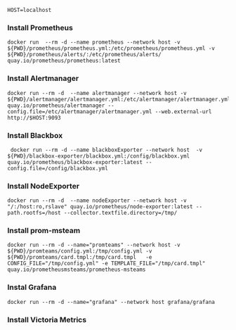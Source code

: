```
HOST=localhost
```
### Install Prometheus 
```
docker run  --rm -d --name prometheus --network host -v ${PWD}/prometheus/prometheus.yml:/etc/prometheus/prometheus.yml -v ${PWD}/prometheus/alerts/:/etc/prometheus/alerts/ quay.io/prometheus/prometheus:latest
```
### Install Alertmanager
```
docker run --rm -d  --name alertmanager --network host -v ${PWD}/alertmanager/alertmanager.yml:/etc/alertmanager/alertmanager.yml quay.io/prometheus/alertmanager --config.file=/etc/alertmanager/alertmanager.yml --web.external-url http://$HOST:9093
```
### Install Blackbox
```
 docker run --rm -d --name blackboxExporter --network host  -v ${PWD}/blackbox-exporter/blackbox.yml:/config/blackbox.yml  quay.io/prometheus/blackbox-exporter:latest --config.file=/config/blackbox.yml

```

### Install NodeExporter
```
docker run --rm -d  --name nodeExporter --network host -v "/:/host:ro,rslave" quay.io/prometheus/node-exporter:latest --path.rootfs=/host --collector.textfile.directory=/tmp/

```
### Install prom-msteam
```
docker run --rm -d --name="promteams" --network host -v ${PWD}/promteams/config.yml:/tmp/config.yml -v ${PWD}/promteams/card.tmpl:/tmp/card.tmpl   -e CONFIG_FILE="/tmp/config.yml" -e TEMPLATE_FILE="/tmp/card.tmpl"  quay.io/prometheusmsteams/prometheus-msteams 
```

### Instal Grafana
```
docker run --rm -d --name="grafana" --network host grafana/grafana 
```

### Install Victoria Metrics




